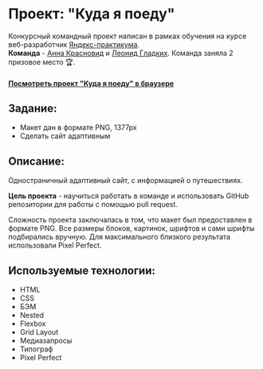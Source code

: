 # Проект: "Куда я поеду" 
Конкурсный командный проект написан в рамках обучения на курсе веб-разработчик [Яндекс-практикума](https://practicum.yandex.ru/profile/web/).  
**Командa** - [Анна Красновид](https://github.com/AnnaKrasnovid) и [Леонид Гладких](https://github.com/Leo-Gladkikh-2020). Команда заняла 2 призовое место &#127942;.

#### [Посмотреть проект "Куда я поеду" в браузере](https://leo-gladkikh-2020.github.io/where-will-i-go/index.html)

## Задание:
* Макет дан в формате PNG, 1377px
* Сделать сайт адаптивным 

## Описание:
Одностраничный адаптивный сайт, с информацией о путешествиях.  

**Цель проекта** - научиться работать в команде и использовать GitHub репозитории для работы с помощью pull request.  

Сложность проекта заключалась в том, что макет был предоставлен в формате PNG. Все размеры блоков, картинок, шрифтов и сами шрифты подбирались вручную. Для максимального близкого результата использовали Pixel Perfect. 

## Используемые технологии:
* HTML
* CSS
* БЭМ
* Nested
* Flexbox
* Grid Layout
* Медиазапросы
* Типограф
* Pixel Perfect







